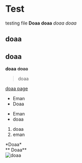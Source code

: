 
# Test

testing file
**Doaa**
__doaa__
*doaa*
_doaa_
## doaa
## doaa
**doaa**
~~doaa~~
> doaa
> 
[doaa page](https://www.google.com/search?gs_ssp=eJzj4tLP1TfIs6jKK88wYPRiT04sScsszgAASEQG4Q&q=catfish&oq=cat&aqs=chrome.2.69i57j46i433j46j46i199i291j0l2j46i175i199j46j0l2.2889j0j15&sourceid=chrome&ie=UTF-8)

* Eman
* Doaa
- Eman
- doaa

1. doaa
2. eman

\*Doaa*\
\** Doaa** \
![doaa](https://www.newenglandinnsandresorts.com/sites/default/files/styles/max_2600x2600/public/media-images/7_best_places_to_watch_the_sunset_sunrise_in_new_england.jpg?itok=4HJRDLYc)
